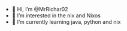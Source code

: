 - 👋 Hi, I’m @MrRichar02
- 👀 I’m interested in the nix and Nixos
- 🌱 I’m currently learning java, python and nix

<!---
MrRichar02/MrRichar02 is a ✨ special ✨ repository because its `README.md` (this file) appears on your GitHub profile.
You can click the Preview link to take a look at your changes.
--->
